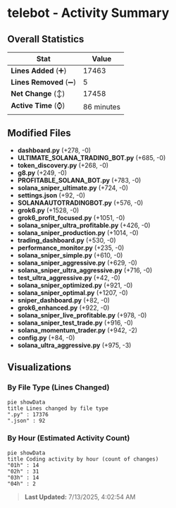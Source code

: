 # telebot - Activity Summary 

## Overall Statistics

| Stat                   | Value                                                             |
| ---------------------- | ----------------------------------------------------------------- |
| **Lines Added** (➕)   | 17463                                          |
| **Lines Removed** (➖) | 5                                        |
| **Net Change** (↕)    | 17458                |
| **Active Time** (⌚)   | 86 minutes |


## Modified Files
- **dashboard.py** (+278, -0)
- **ULTIMATE_SOLANA_TRADING_BOT.py** (+685, -0)
- **token_discovery.py** (+268, -0)
- **g8.py** (+249, -0)
- **PROFITABLE_SOLANA_BOT.py** (+783, -0)
- **solana_sniper_ultimate.py** (+724, -0)
- **settings.json** (+92, -0)
- **SOLANAAUTOTRADINGBOT.py** (+576, -0)
- **grok6.py** (+1528, -0)
- **grok6_profit_focused.py** (+1051, -0)
- **solana_sniper_ultra_profitable.py** (+426, -0)
- **solana_sniper_production.py** (+1014, -0)
- **trading_dashboard.py** (+530, -0)
- **performance_monitor.py** (+235, -0)
- **solana_sniper_simple.py** (+610, -0)
- **solana_sniper_aggressive.py** (+629, -0)
- **solana_sniper_ultra_aggressive.py** (+716, -0)
- **test_ultra_aggressive.py** (+42, -0)
- **solana_sniper_optimized.py** (+921, -0)
- **solana_sniper_optimal.py** (+1207, -0)
- **sniper_dashboard.py** (+82, -0)
- **grok6_enhanced.py** (+922, -0)
- **solana_sniper_live_profitable.py** (+978, -0)
- **solana_sniper_test_trade.py** (+916, -0)
- **solana_momentum_trader.py** (+942, -2)
- **config.py** (+84, -0)
- **solana_ultra_aggressive.py** (+975, -3)

## Visualizations

### By File Type (Lines Changed)

```mermaid
pie showData
title Lines changed by file type
".py" : 17376
".json" : 92
```

### By Hour (Estimated Activity Count)

```mermaid
pie showData
title Coding activity by hour (count of changes)
"01h" : 14
"02h" : 31
"03h" : 14
"04h" : 2
```


> **Last Updated:** 7/13/2025, 4:02:54 AM
